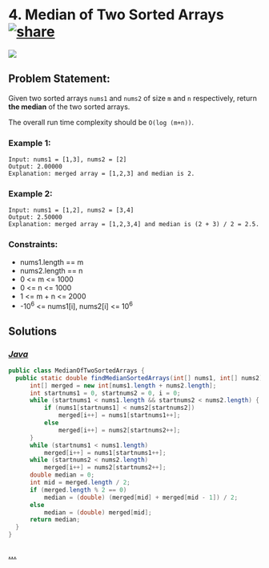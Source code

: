 # 4. Median of Two Sorted Arrays [![share]](https://leetcode.com/problems/median-of-two-sorted-arrays)

![][hard]

## Problem Statement:

Given two sorted arrays `nums1` and `nums2` of size `m` and `n` respectively, return **the median** of the two sorted arrays.

The overall run time complexity should be `O(log (m+n))`.

### Example 1:

```
Input: nums1 = [1,3], nums2 = [2]
Output: 2.00000
Explanation: merged array = [1,2,3] and median is 2.
```

### Example 2:

```
Input: nums1 = [1,2], nums2 = [3,4]
Output: 2.50000
Explanation: merged array = [1,2,3,4] and median is (2 + 3) / 2 = 2.5.
```

### Constraints:

- nums1.length == m
- nums2.length == n
- 0 <= m <= 1000
- 0 <= n <= 1000
- 1 <= m + n <= 2000
- -10<sup>6</sup> <= nums1[i], nums2[i] <= 10<sup>6</sup>

## Solutions

### [_Java_](./MedianOfTwoSortedArrays.java)

```java
public class MedianOfTwoSortedArrays {
  public static double findMedianSortedArrays(int[] nums1, int[] nums2) {
      int[] merged = new int[nums1.length + nums2.length];
      int startnums1 = 0, startnums2 = 0, i = 0;
      while (startnums1 < nums1.length && startnums2 < nums2.length) {
          if (nums1[startnums1] < nums2[startnums2])
              merged[i++] = nums1[startnums1++];
          else
              merged[i++] = nums2[startnums2++];
      }
      while (startnums1 < nums1.length)
          merged[i++] = nums1[startnums1++];
      while (startnums2 < nums2.length)
          merged[i++] = nums2[startnums2++];
      double median = 0;
      int mid = merged.length / 2;
      if (merged.length % 2 == 0)
          median = (double) (merged[mid] + merged[mid - 1]) / 2;
      else
          median = (double) merged[mid];
      return median;
  }
}
```

### [_..._]()

```

```

<!----------------------------------{ link }--------------------------------->

[share]: https://img.icons8.com/external-anggara-blue-anggara-putra/20/000000/external-share-user-interface-basic-anggara-blue-anggara-putra-2.png
[hard]: https://img.shields.io/badge/Difficulty-Hard-red.svg
